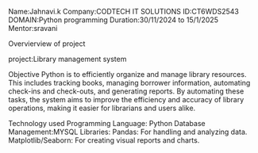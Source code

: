Name:Jahnavi.k
Company:CODTECH IT SOLUTIONS
ID:CT6WDS2543
DOMAIN:Python programming
Duration:30/11/2024 to 15/1/2025
Mentor:sravani

Overvierview of project

project:Library management system

Objective
Python is to efficiently organize and manage library resources. This includes tracking books, managing borrower information, automating check-ins and check-outs, and generating reports. By automating these tasks, the system aims to improve the efficiency and accuracy of library operations, making it easier for librarians and users alike. 

Technology used
Programming Language: Python
Database Management:MYSQL
Libraries:
Pandas: For handling and analyzing data.
Matplotlib/Seaborn: For creating visual reports and charts.
